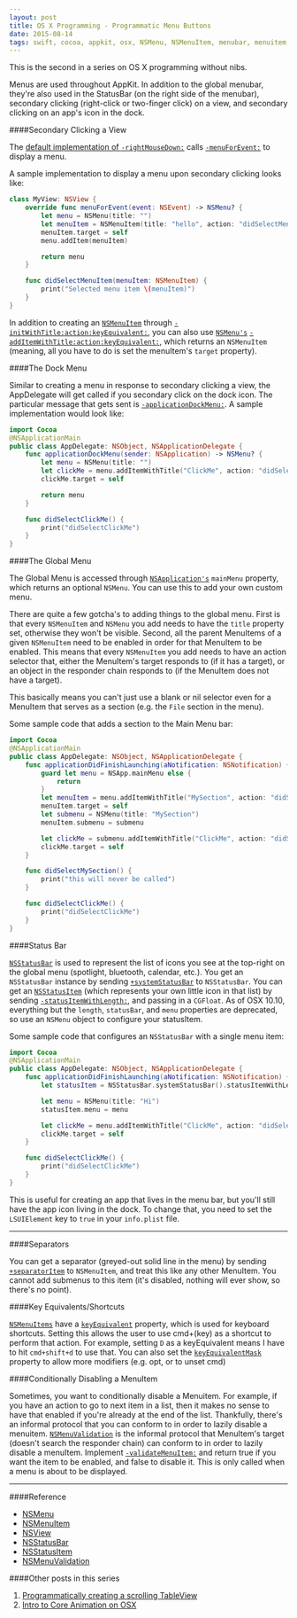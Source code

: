 ```yaml
---
layout: post
title: OS X Programming - Programmatic Menu Buttons
date: 2015-08-14
tags: swift, cocoa, appkit, osx, NSMenu, NSMenuItem, menubar, menuitem, programmatic
---
```


This is the second in a series on OS X programming without nibs.

Menus are used throughout AppKit. In addition to the global menubar, they're also used in the StatusBar (on the right side of the menubar), secondary clicking (right-click or two-finger click) on a view, and secondary clicking on an app's icon in the dock.

####Secondary Clicking a View

The [default implementation of `-rightMouseDown:`](https://developer.apple.com/library/mac/documentation/Cocoa/Reference/ApplicationKit/Classes/NSView_Class/index.html#//apple_ref/occ/instm/NSView/rightMouseDown:) calls [`-menuForEvent:`](https://developer.apple.com/library/mac/documentation/Cocoa/Reference/ApplicationKit/Classes/NSView_Class/index.html#//apple_ref/occ/instm/NSView/menuForEvent:) to display a menu.

A sample implementation to display a menu upon secondary clicking looks like:

```swift
class MyView: NSView {
    override func menuForEvent(event: NSEvent) -> NSMenu? {
        let menu = NSMenu(title: "")
        let menuItem = NSMenuItem(title: "hello", action: "didSelectMenuItem:", keyEquivalent: "")
        menuItem.target = self
        menu.addItem(menuItem)

        return menu
    }

    func didSelectMenuItem(menuItem: NSMenuItem) {
        print("Selected menu item \(menuItem)")
    }
}
```

In addition to creating an [`NSMenuItem`](https://developer.apple.com/library/mac/documentation/Cocoa/Reference/ApplicationKit/Classes/NSMenuItem_Class/index.html#//apple_ref/doc/c_ref/NSMenuItem) through [`-initWithTitle:action:keyEquivalent:`](https://developer.apple.com/library/mac/documentation/Cocoa/Reference/ApplicationKit/Classes/NSMenuItem_Class/index.html#//apple_ref/occ/instm/NSMenuItem/initWithTitle:action:keyEquivalent:), you can also use [`NSMenu's`](https://developer.apple.com/library/mac/documentation/Cocoa/Reference/ApplicationKit/Classes/NSMenu_Class/index.html#//apple_ref/doc/c_ref/NSMenu) [`-addItemWithTitle:action:keyEquivalent:`](https://developer.apple.com/library/mac/documentation/Cocoa/Reference/ApplicationKit/Classes/NSMenu_Class/index.html#//apple_ref/occ/instm/NSMenu/insertItemWithTitle:action:keyEquivalent:atIndex:), which returns an `NSMenuItem` (meaning, all you have to do is set the menuItem's `target` property).

####The Dock Menu

Similar to creating a menu in response to secondary clicking a view, the AppDelegate will get called if you secondary click on the dock icon. The particular message that gets sent is [`-applicationDockMenu:`](https://developer.apple.com/library/mac/documentation/Cocoa/Reference/NSApplicationDelegate_Protocol/index.html). A sample implementation would look like:

```swift
import Cocoa
@NSApplicationMain
public class AppDelegate: NSObject, NSApplicationDelegate {
    func applicationDockMenu(sender: NSApplication) -> NSMenu? {
        let menu = NSMenu(title: "")
        let clickMe = menu.addItemWithTitle("ClickMe", action: "didSelectClickMe", keyEquivalent: "C")
        clickMe.target = self

        return menu
    }

    func didSelectClickMe() {
        print("didSelectClickMe")
    }
}
```

####The Global Menu

The Global Menu is accessed through [`NSApplication's`](https://developer.apple.com/library/mac/documentation/Cocoa/Reference/ApplicationKit/Classes/NSApplication_Class/index.html) `mainMenu` property, which returns an optional `NSMenu`. You can use this to add your own custom menu.

There are quite a few gotcha's to adding things to the global menu. First is that every `NSMenuItem` and `NSMenu` you add needs to have the `title` property set, otherwise they won't be visible. Second, all the parent MenuItems of a given `NSMenuItem` need to be enabled in order for that MenuItem to be enabled. This means that every `NSMenuItem` you add needs to have an action selector that, either the MenuItem's target responds to (if it has a target), or an object in the responder chain responds to (if the MenuItem does not have a target).

This basically means you can't just use a blank or nil selector even for a MenuItem that serves as a section (e.g. the `File` section in the menu).

Some sample code that adds a section to the Main Menu bar:

```swift
import Cocoa
@NSApplicationMain
public class AppDelegate: NSObject, NSApplicationDelegate {
    func applicationDidFinishLaunching(aNotification: NSNotification) {
        guard let menu = NSApp.mainMenu else {
            return
        }
        let menuItem = menu.addItemWithTitle("MySection", action: "didSelectMySection", keyEquivalent: "")
        menuItem.target = self
        let submenu = NSMenu(title: "MySection")
        menuItem.submenu = submenu

        let clickMe = submenu.addItemWithTitle("ClickMe", action: "didSelectClickMe", keyEquivalent: "C")
        clickMe.target = self
    }

    func didSelectMySection() {
        print("this will never be called")
    }

    func didSelectClickMe() {
        print("didSelectClickMe")
    }
}
```

####Status Bar

[`NSStatusBar`](https://developer.apple.com/library/mac/documentation/Cocoa/Reference/ApplicationKit/Classes/NSStatusBar_Class/index.html) is used to represent the list of icons you see at the top-right on the global menu (spotlight, bluetooth, calendar, etc.). You get an `NSStatusBar` instance by sending [`+systemStatusBar`](https://developer.apple.com/library/mac/documentation/Cocoa/Reference/ApplicationKit/Classes/NSStatusBar_Class/index.html#//apple_ref/occ/clm/NSStatusBar/systemStatusBar) to `NSStatusBar`. You can get an [`NSStatusItem`](https://developer.apple.com/library/mac/documentation/Cocoa/Reference/ApplicationKit/Classes/NSStatusItem_Class/index.html#//apple_ref/doc/c_ref/NSStatusItem) (which represents your own little icon in that list) by sending [`-statusItemWithLength:`](https://developer.apple.com/library/mac/documentation/Cocoa/Reference/ApplicationKit/Classes/NSStatusBar_Class/index.html#//apple_ref/occ/instm/NSStatusBar/statusItemWithLength:), and passing in a `CGFloat`. As of OSX 10.10, everything but the `length`, `statusBar`, and `menu` properties are deprecated, so use an `NSMenu` object to configure your statusItem.

Some sample code that configures an `NSStatusBar` with a single menu item:

```swift
import Cocoa
@NSApplicationMain
public class AppDelegate: NSObject, NSApplicationDelegate {
    func applicationDidFinishLaunching(aNotification: NSNotification) {
        let statusItem = NSStatusBar.systemStatusBar().statusItemWithLength(40)

        let menu = NSMenu(title: "Hi")
        statusItem.menu = menu

        let clickMe = menu.addItemWithTitle("ClickMe", action: "didSelectClickMe", keyEquivalent: "C")
        clickMe.target = self        
    }

    func didSelectClickMe() {
        print("didSelectClickMe")
    }
}
```

This is useful for creating an app that lives in the menu bar, but you'll still have the app icon living in the dock. To change that, you need to set the `LSUIElement` key to `true` in your `info.plist` file.

---

####Separators

You can get a separator (greyed-out solid line in the menu) by sending [`+separatorItem`](https://developer.apple.com/library/mac/documentation/Cocoa/Reference/ApplicationKit/Classes/NSMenuItem_Class/index.html#//apple_ref/occ/clm/NSMenuItem/separatorItem) to `NSMenuItem`, and treat this like any other MenuItem. You cannot add submenus to this item (it's disabled, nothing will ever show, so there's no point).

####Key Equivalents/Shortcuts

[`NSMenuItems`](https://developer.apple.com/library/mac/documentation/Cocoa/Reference/ApplicationKit/Classes/NSMenuItem_Class/index.html#//apple_ref/doc/c_ref/NSMenuItem) have a [`keyEquivalent`](https://developer.apple.com/library/mac/documentation/Cocoa/Reference/ApplicationKit/Classes/NSMenuItem_Class/index.html#//apple_ref/occ/instm/NSMenuItem/setKeyEquivalent:) property, which is used for keyboard shortcuts. Setting this allows the user to use cmd+(key) as a shortcut to perform that action. For example, setting `D` as a keyEquivalent means I have to hit `cmd+shift+d` to use that. You can also set the [`keyEquivalentMask`](https://developer.apple.com/library/mac/documentation/Cocoa/Reference/ApplicationKit/Classes/NSMenuItem_Class/index.html#//apple_ref/occ/instm/NSMenuItem/setKeyEquivalentModifierMask:) property to allow more modifiers (e.g. opt, or to unset cmd)

####Conditionally Disabling a MenuItem

Sometimes, you want to conditionally disable a Menuitem. For example, if you have an action to go to next item in a list, then it makes no sense to have that enabled if you're already at the end of the list. Thankfully, there's an informal protocol that you can conform to in order to lazily disable a menuitem. [`NSMenuValidation`](https://developer.apple.com/library/mac/documentation/Cocoa/Reference/ApplicationKit/Protocols/NSMenuValidation_Protocol/index.html) is the informal protocol that MenuItem's target (doesn't search the responder chain) can conform to in order to lazily disable a menuItem. Implement [`-validateMenuItem:`](https://developer.apple.com/library/mac/documentation/Cocoa/Reference/ApplicationKit/Protocols/NSMenuValidation_Protocol/index.html#//apple_ref/occ/instm/NSObject/validateMenuItem:) and return true if you want the item to be enabled, and false to disable it. This is only called when a menu is about to be displayed.

---

####Reference
- [NSMenu](https://developer.apple.com/library/mac/documentation/Cocoa/Reference/ApplicationKit/Classes/NSMenu_Class/index.html#//apple_ref/doc/c_ref/NSMenu)
- [NSMenuItem](https://developer.apple.com/library/mac/documentation/Cocoa/Reference/ApplicationKit/Classes/NSMenuItem_Class/index.html#//apple_ref/doc/c_ref/NSMenuItem)
- [NSView](https://developer.apple.com/library/mac/documentation/Cocoa/Reference/ApplicationKit/Classes/NSView_Class/index.html#//apple_ref/occ/instm/NSView)
- [NSStatusBar](https://developer.apple.com/library/mac/documentation/Cocoa/Reference/ApplicationKit/Classes/NSStatusBar_Class/index.html)
- [NSStatusItem](https://developer.apple.com/library/mac/documentation/Cocoa/Reference/ApplicationKit/Classes/NSStatusItem_Class/index.html#//apple_ref/doc/c_ref/NSStatusItem)
- [NSMenuValidation](https://developer.apple.com/library/mac/documentation/Cocoa/Reference/ApplicationKit/Protocols/NSMenuValidation_Protocol/index.html)

####Other posts in this series
1. [Programmatically creating a scrolling TableView](/2015/08/08/osx-programming-programmatic-scrolling-tableview/)
2. [Intro to Core Animation on OSX](/2015/08/21/osx-programming-core-animation/)
